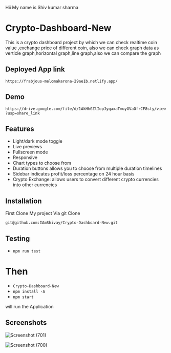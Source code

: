 

Hii My name is Shiv kumar sharma 

# Crypto-Dashboard-New

This is a crypto dashboard project by which we can check realtime coin value ,exchange price of different coin, 
also we can check graph data as verticle graph,horizontal graph,line graph,also we can compare the graph
## Deployed App link

`https://frabjous-melomakarona-29ae1b.netlify.app/`

## Demo

`https://drive.google.com/file/d/1AkHhGZlIopJyqaxaTmuyGVaOfrCF8sty/view?usp=share_link`


## Features
- Light/dark mode toggle
- Live previews
- Fullscreen mode
- Responsive
- Chart types to choose from
- Duration buttons allows you to choose from multiple duration timelines
- Sidebar indicates profit/loss percentage on 24 hour basis
- Crypto Exchange: allows users to convert different crypto currencies into other currencies
## Installation

First Clone My project Via git Clone

`git@github.com:IAmShivay/Crypto-Dashboard-New.git`
## Testing

- `npm run test`

# Then

- `Crypto-Dashboard-New`
- `npm install -A`
- `npm start`

will run the Application
## Screenshots

![Screenshot (701)](https://user-images.githubusercontent.com/109723638/209617571-c508914c-7e37-4efa-87ea-18b71fe4a2a8.png)

![Screenshot (700)](https://user-images.githubusercontent.com/109723638/209617579-4646f64e-0c45-4955-aadf-4501ff08ed6c.png)
